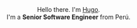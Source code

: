 <p style="text-align: center">
  <br>
  <br>
    Hello there. I'm <a href="https://medium.com/@hugo.roca">Hugo</a>.<br> I'm a <b>Senior Software Engineer</b> from Perú.
   <br>
</p>
